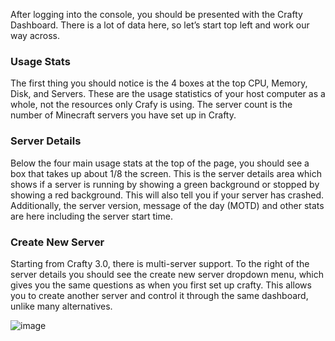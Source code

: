 After logging into the console, you should be presented with the Crafty Dashboard. There is a lot of data here, so let’s start top left and work our way across.

### Usage Stats
The first thing you should notice is the 4 boxes at the top CPU, Memory, Disk, and Servers. These are the usage statistics of your host computer as a whole, not the resources only Crafy is using. The server count is the number of Minecraft servers you have set up in Crafty.

### Server Details
Below the four main usage stats at the top of the page, you should see a box that takes up about 1/8 the screen. This is the server details area which shows if a server is running by showing a green background or stopped by showing a red background. This will also tell you if your server has crashed. Additionally, the server version, message of the day (MOTD) and other stats are here including the server start time.

### Create New Server
Starting from Crafty 3.0, there is multi-server support. To the right of the server details you should see the create new server dropdown menu, which gives you the same questions as when you first set up crafty. This allows you to create another server and control it through the same dashboard, unlike many alternatives.

![image](/images/crafty-dash.png)
